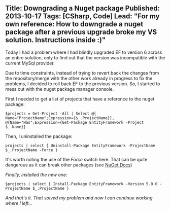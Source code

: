 Title: Downgrading a Nuget package
Published: 2013-10-17
Tags: [CSharp, Code]
Lead: "For my own reference: How to downgrade a nuget package after a previous upgrade broke my VS solution. Instructions inside :)"
---
Today I had a problem where I had blindly upgraded EF to version 6 across an entire solution, only to find out that the version was incompatible with the current MySql provider.

Due to time constraints, instead of trying to revert back the changes from the repository/merge with the other work already in progress to fix the problems,
I decided to roll back EF to the previous version. So, I started to mess out with the nuget package manager console.

First I needed to get a list of projects that have a reference to the nuget package:

```
$projects = Get-Project -All | Select @{ Name="ProjectName";Expression={$_.ProjectName}}, @{Name="Has";Expression={Get-Package EntityFramework -Project $_.Name}}
```

Then, I uninstalled the package:

```
projects | select { Uninstall-Package EntityFramework -ProjectName $_.ProjectName -Force }
```

It's worth noting the use of the *Force* switch here. That can be quite dangerous as it can break other packages
(see <a href="http://docs.nuget.org/docs/reference/package-manager-console-powershell-reference#Uninstall-Package">NuGet Docs</a>)</p>

*Finally, installed the new one:*

```
$projects | select { Install-Package EntityFramework -Version 5.0.0 -ProjectName $_.ProjectName }
```

*And that's it. That solved my problem and now I can continue working where I left...*
